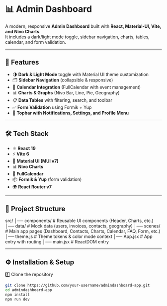 # 📊 Admin Dashboard  

A modern, responsive **Admin Dashboard** built with **React, Material-UI, Vite, and Nivo Charts**.  
It includes a dark/light mode toggle, sidebar navigation, charts, tables, calendar, and form validation.  

---

## 🚀 Features  

- 🌗 **Dark & Light Mode** toggle with Material UI theme customization  
- 🗂️ **Sidebar Navigation** (collapsible & responsive)  
- 📅 **Calendar Integration** (FullCalendar with event management)  
- 📊 **Charts & Graphs** (Nivo Bar, Line, Pie, Geography)  
- 📋 **Data Tables** with filtering, search, and toolbar  
- ✅ **Form Validation** using Formik + Yup  
- 🔔 **Topbar with Notifications, Settings, and Profile Menu**  

---

## 🛠️ Tech Stack  

- ⚛️ **React 19**  
- ⚡ **Vite 6**  
- 🎨 **Material UI (MUI v7)**  
- 📊 **Nivo Charts**  
- 📅 **FullCalendar**  
- 📦 **Formik & Yup** (form validation)  
- 🌍 **React Router v7**  

---

## 📂 Project Structure  
src/
│── components/ # Reusable UI components (Header, Charts, etc.)
│── data/ # Mock data (users, invoices, contacts, geography)
│── scenes/ # Main app pages (Dashboard, Contacts, Charts, Calendar, FAQ, Form, etc.)
│── theme.js # Theme tokens & color mode context
│── App.jsx # App entry with routing
│── main.jsx # ReactDOM entry


---

## ⚙️ Installation & Setup  

1️⃣ Clone the repository  

```bash
git clone https://github.com/your-username/admindashboard-app.git
cd admindashboard-app
npm install
npm run dev
